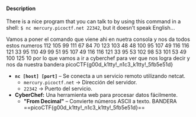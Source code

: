 #### Description

There is a nice program that you can talk to by using this command in a shell: `$ nc mercury.picoctf.net 22342`, but it doesn't speak English...


Vamos a poner el comando que viene ahi en nuetra consola
y nos da todos estos numeros 
112 
105 
99 
111 
67 
84 
70 
123 
103 
48 
48 
100 
95 
107 
49 
116 
116 
121 
33 
95 
110 
49 
99 
51 
95 
107 
49 
116 
116 
121 
33 
95 
53 
102 
98 
53 
101 
53 
49 
100 
125 
10 
por lo que vamos a ir a cyberchef para ver que nos logra decir 
y nos da nuestra bandera
picoCTF{g00d_k1tty!_n1c3_k1tty!_5fb5e51d}


- **`nc [host] [port]`** – Se conecta a un servicio remoto utilizando netcat.
    - `mercury.picoctf.net` → Dirección del servidor.
    - `22342` → Puerto del servicio.
- **CyberChef:** Una herramienta web para procesar datos fácilmente.
    - **"From Decimal"** – Convierte números ASCII a texto.
BANDERA
==picoCTF{g00d_k1tty!_n1c3_k1tty!_5fb5e51d}==
